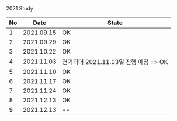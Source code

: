 2021 Study

| No  | Date       | State                                 |
| --- | ---------- | ------------------------------------- |
| 1   | 2021.09.15 | OK                                    |
| 2   | 2021.09.29 | OK                                    |
| 3   | 2021.10.22 | OK                                    |
| 4   | 2021.11.03 | 연기되어 2021.11.03일 진행 예정 => OK |
| 5   | 2021.11.10 | OK                                    |
| 6   | 2021.11.17 | OK                                    |
| 7   | 2021.11.24 | OK                                    |
| 8   | 2021.12.13 | OK                                    |
| 9   | 2021.12.13 | --                                    |
